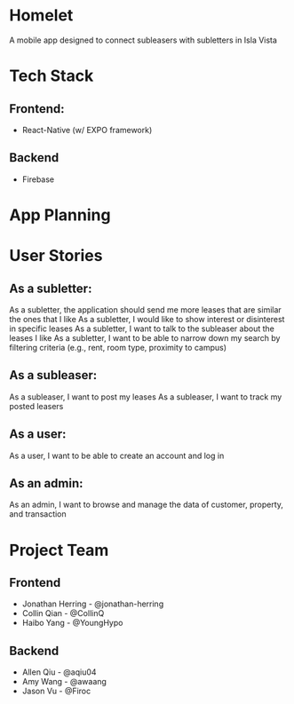 # Homelet

A mobile app designed to connect subleasers with subletters in Isla Vista

# Tech Stack

## Frontend:

- React-Native (w/ EXPO framework)

## Backend

- Firebase

# App Planning

# User Stories

## As a subletter:
As a subletter, the application should send me more leases that are similar the ones that I like
As a subletter, I would like to show interest or disinterest in specific leases
As a subletter, I want to talk to the subleaser about the leases I like
As a subletter, I want to be able to narrow down my search by filtering criteria (e.g., rent, room type, proximity to campus)

## As a subleaser:
As a subleaser, I want to post my leases
As a subleaser, I want to track my posted leasers

## As a user:
As a user, I want to be able to create an account and log in

## As an admin:
As an admin, I want to browse and manage the data of customer, property, and transaction

# Project Team

## Frontend
- Jonathan Herring - @jonathan-herring
- Collin Qian - @CollinQ
- Haibo Yang - @YoungHypo

## Backend
- Allen Qiu - @aqiu04
- Amy Wang - @awaang
- Jason Vu - @Firoc
